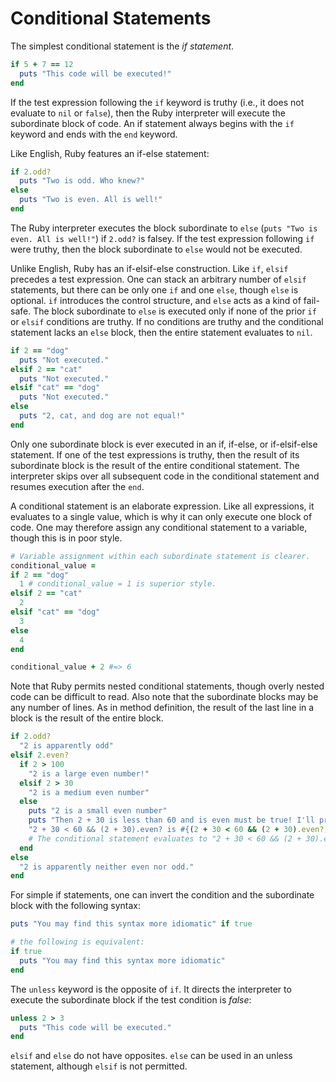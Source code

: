 # Conditional Statements

The simplest conditional statement is the _if statement_.

```ruby
if 5 + 7 == 12
  puts "This code will be executed!"
end
```

If the test expression following the `if` keyword is truthy (i.e., it does not
evaluate to `nil` or `false`), then the Ruby interpreter will execute the
subordinate block of code. An if statement always begins with the `if` keyword
and ends with the `end` keyword.

Like English, Ruby features an if-else statement:

```ruby
if 2.odd?
  puts "Two is odd. Who knew?"
else
  puts "Two is even. All is well!"
end
```

The Ruby interpreter executes the block subordinate to `else` (`puts "Two is
even. All is well!"`) if `2.odd?` is falsey. If the test expression following
`if` were truthy, then the block subordinate to `else` would not be executed.

Unlike English, Ruby has an if-elsif-else construction. Like `if`, `elsif`
precedes a test expression. One can stack an arbitrary number of `elsif`
statements, but there can be only one `if` and one `else`, though `else` is
optional. `if` introduces the control structure, and `else` acts as a kind of
fail-safe. The block subordinate to `else` is executed only if none of the prior
`if` or `elsif` conditions are truthy. If no conditions are truthy and the
conditional statement lacks an `else` block, then the entire statement evaluates
to `nil`.

```ruby
if 2 == "dog"
  puts "Not executed."
elsif 2 == "cat"
  puts "Not executed."
elsif "cat" == "dog"
  puts "Not executed."
else
  puts "2, cat, and dog are not equal!"
end
```

Only one subordinate block is ever executed in an if, if-else, or if-elsif-else
statement. If one of the test expressions is truthy, then the result of its
subordinate block is the result of the entire conditional statement. The
interpreter skips over all subsequent code in the conditional statement and
resumes execution after the `end`.

A conditional statement is an elaborate expression. Like all expressions, it
evaluates to a single value, which is why it can only execute one block of code.
One may therefore assign any conditional statement to a variable, though this is
in poor style.

```ruby
# Variable assignment within each subordinate statement is clearer.
conditional_value =
if 2 == "dog"
  1 # conditional_value = 1 is superior style.
elsif 2 == "cat"
  2
elsif "cat" == "dog"
  3
else
  4
end

conditional_value + 2 #=> 6
```

Note that Ruby permits nested conditional statements, though overly nested code
can be difficult to read. Also note that the subordinate blocks may be any
number of lines. As in method definition, the result of the last line in a block
is the result of the entire block.

```ruby
if 2.odd?
  "2 is apparently odd"
elsif 2.even?
  if 2 > 100
    "2 is a large even number!"
  elsif 2 > 30
    "2 is a medium even number"
  else
    puts "2 is a small even number"
    puts "Then 2 + 30 is less than 60 and is even must be true! I'll prove it!"
    "2 + 30 < 60 && (2 + 30).even? is #{(2 + 30 < 60 && (2 + 30).even?)}"
    # The conditional statement evaluates to "2 + 30 < 60 && (2 + 30).even? is true"
  end
else
  "2 is apparently neither even nor odd."
end
```

For simple if statements, one can invert the condition and the subordinate block
with the following syntax:

```ruby
puts "You may find this syntax more idiomatic" if true

# the following is equivalent:
if true
  puts "You may find this syntax more idiomatic"
end
```

The `unless` keyword is the opposite of `if`. It directs the interpreter to
execute the subordinate block if the test condition is _false_:

```ruby
unless 2 > 3
  puts "This code will be executed."
end
```

`elsif` and `else` do not have opposites. `else` can be used in an unless
statement, although `elsif` is not permitted.
